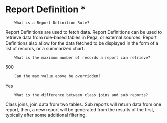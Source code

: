 # Report Definition *

        What is a Report Definition Rule?

 Report Definitions are used to fetch data. Report Definitions can be used to retrieve data from rule-based tables in Pega, or external sources. Report Definitions also allow for the data fetched to be displayed in the form of a list of records, or a summarized chart.

        What is the maximum number of records a report can retrieve?

500

        Can the max value above be overridden?

Yes

        What is the difference between class joins and sub reports?
        
Class joins, join data from two tables. Sub reports will return data from one report, then, a new report will be generated from the results of the first, typically after some additional filtering. 
